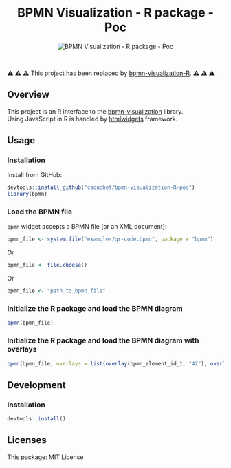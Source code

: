 <h1 align="center">BPMN Visualization - R package - Poc</h1>
<div align="center">
    <p align="center"> <img title="BPMN Visualization - R package - Poc" src="img/readme.png"></p>
</div>
<br>

:warning: :warning: :warning: This project has been replaced by [bpmn-visualization-R](https://github.com/process-analytics/bpmn-visualization-R). :warning: :warning: :warning:

## Overview
This project is an R interface to the [bpmn-visualization](https://github.com/process-analytics/bpmn-visualization-js) library. \
Using JavaScript in R is handled by [htmlwidgets](http://www.htmlwidgets.org/) framework.


## Usage

### Installation
Install from GitHub:
```r
devtools::install_github("csouchet/bpmn-visualization-R-poc")
library(bpmn)
```

### Load the BPMN file
`bpmn` widget accepts a BPMN file (or an XML document):
```r
bpmn_file <- system.file("examples/qr-code.bpmn", package = "bpmn")
```

Or
```r
bpmn_file <- file.choose()
```

Or
```r
bpmn_file <- "path_to_bpmn_file"
```


### Initialize the R package and load the BPMN diagram
```r
bpmn(bpmn_file)
```

### Initialize the R package and load the BPMN diagram with overlays
```r
bpmn(bpmn_file, overlays = list(overlay(bpmn_element_id_1, "42"), overlay(bpmn_element_id_2, "9")))
```

## Development
### Installation
```r
devtools::install()
```

## Licenses

This package: MIT License
